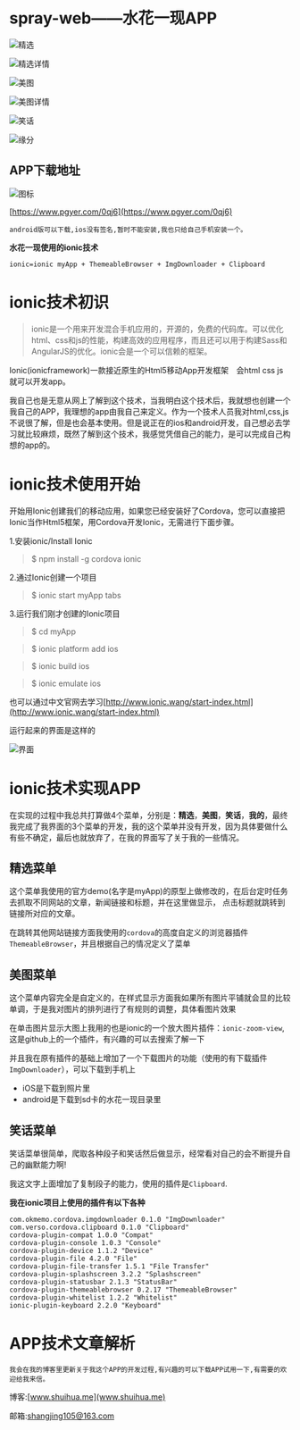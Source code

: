# spray-web——水花一现APP

![精选](http://o6n64wdk9.bkt.clouddn.com/791028987bbf43af8d5e5a5c60286e0a.PNG)

![精选详情](http://o6n64wdk9.bkt.clouddn.com/8cc4709da9474162b3372ba8b6c5ff3a.PNG)

![美图](http://o6n64wdk9.bkt.clouddn.com/2bef26cb21ee4d1a8232051a66a9716c.png)

![美图详情](http://o6n64wdk9.bkt.clouddn.com/c411b56a965d45cd88f195a7c2c6be2d.jpeg)

![笑话](http://o6n64wdk9.bkt.clouddn.com/6b53dca2e9834b9ba487a36e0810eaaa.PNG)

![缘分](http://o6n64wdk9.bkt.clouddn.com/918adc878ce6499aa086b0dae7422c04.PNG)


## APP下载地址

![图标](http://upload-images.jianshu.io/upload_images/2728175-90fda6375d617e2c.png?imageMogr2/auto-orient/strip%7CimageView2/2/w/1240)

[https://www.pgyer.com/0qj6](https://www.pgyer.com/0qj6)

    android版可以下载,ios没有签名,暂时不能安装,我也只给自己手机安装一个。


**水花一现使用的ionic技术**

	ionic=ionic myApp + ThemeableBrowser + ImgDownloader + Clipboard
	
# ionic技术初识

>ionic是一个用来开发混合手机应用的，开源的，免费的代码库。可以优化html、css和js的性能，构建高效的应用程序，而且还可以用于构建Sass和AngularJS的优化。ionic会是一个可以信赖的框架。

Ionic(ionicframework)一款接近原生的Html5移动App开发框架　会html css js就可以开发app。

我自己也是无意从网上了解到这个技术，当我明白这个技术后，我就想也创建一个我自己的APP，我理想的app由我自己来定义。作为一个技术人员我对html,css,js不说很了解，但是也会基本使用。但是说正在的ios和android开发，自己想必去学习就比较麻烦，既然了解到这个技术，我感觉凭借自己的能力，是可以完成自己构想的app的。

# ionic技术使用开始

开始用Ionic创建我们的移动应用，如果您已经安装好了Cordova，您可以直接把Ionic当作Html5框架，用Cordova开发Ionic，无需进行下面步骤。

1.安装ionic/Install Ionic

>$ npm install -g cordova ionic

2.通过Ionic创建一个项目

>$ ionic start myApp tabs

3.运行我们刚才创建的Ionic项目

>$ cd myApp

>$ ionic platform add ios

>$ ionic build ios

>$ ionic emulate ios

也可以通过中文官网去学习[http://www.ionic.wang/start-index.html](http://www.ionic.wang/start-index.html)

运行起来的界面是这样的

![界面](http://upload-images.jianshu.io/upload_images/2728175-5a1b614b07841c7d?imageMogr2/auto-orient/strip%7CimageView2/2/w/1240)


# ionic技术实现APP

在实现的过程中我总共打算做4个菜单，分别是：**精选**，**美图**，**笑话**，**我的**，最终我完成了我界面的3个菜单的开发，我的这个菜单并没有开发，因为具体要做什么有些不确定，最后也就放弃了，在我的界面写了关于我的一些情况。

## 精选菜单

这个菜单我使用的官方demo(名字是myApp)的原型上做修改的，在后台定时任务去抓取不同网站的文章，新闻链接和标题，并在这里做显示，
点击标题就跳转到链接所对应的文章。

在跳转其他网站链接方面我使用的`cordova`的高度自定义的浏览器插件`ThemeableBrowser`，并且根据自己的情况定义了菜单


## 美图菜单


这个菜单内容完全是自定义的，在样式显示方面我如果所有图片平铺就会显的比较单调，于是我对图片的排列进行了有规则的调整，具体看图片效果

在单击图片显示大图上我用的也是ionic的一个放大图片插件：`ionic-zoom-view`,这是github上的一个插件，有兴趣的可以去搜索了解一下

并且我在原有插件的基础上增加了一个下载图片的功能（使用的有下载插件`ImgDownloader`），可以下载到手机上

* iOS是下载到照片里
* android是下载到sd卡的水花一现目录里



## 笑话菜单


笑话菜单很简单，爬取各种段子和笑话然后做显示，经常看对自己的会不断提升自己的幽默能力啊!

我这文字上面增加了复制段子的能力，使用的插件是`Clipboard`.


**我在ionic项目上使用的插件有以下各种**

	com.okmemo.cordova.imgdownloader 0.1.0 "ImgDownloader"
	com.verso.cordova.clipboard 0.1.0 "Clipboard"
	cordova-plugin-compat 1.0.0 "Compat"
	cordova-plugin-console 1.0.3 "Console"
	cordova-plugin-device 1.1.2 "Device"
	cordova-plugin-file 4.2.0 "File"
	cordova-plugin-file-transfer 1.5.1 "File Transfer"
	cordova-plugin-splashscreen 3.2.2 "Splashscreen"
	cordova-plugin-statusbar 2.1.3 "StatusBar"
	cordova-plugin-themeablebrowser 0.2.17 "ThemeableBrowser"
	cordova-plugin-whitelist 1.2.2 "Whitelist"
	ionic-plugin-keyboard 2.2.0 "Keyboard"
	
	

# APP技术文章解析

    我会在我的博客里更新关于我这个APP的开发过程,有兴趣的可以下载APP试用一下,有需要的欢迎给我来信。

博客:[www.shuihua.me](www.shuihua.me)

邮箱:[shangjing105@163.com](shangjing105@163.com)
